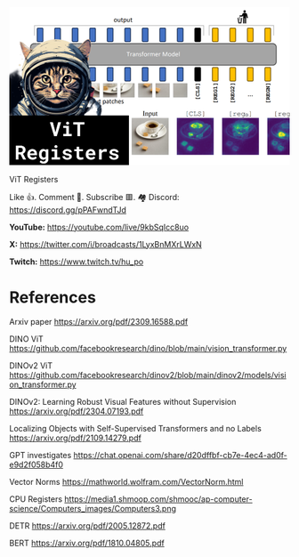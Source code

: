 ![](thumbnails/01.10.2023.png)

ViT Registers

Like 👍. Comment 💬. Subscribe 🟥.
🏘 Discord: https://discord.gg/pPAFwndTJd

**YouTube:** https://youtube.com/live/9kbSqIcc8uo

**X:** https://twitter.com/i/broadcasts/1LyxBnMXrLWxN

**Twitch:** https://www.twitch.tv/hu_po


# References

Arxiv paper
https://arxiv.org/pdf/2309.16588.pdf

DINO ViT
https://github.com/facebookresearch/dino/blob/main/vision_transformer.py

DINOv2 ViT
https://github.com/facebookresearch/dinov2/blob/main/dinov2/models/vision_transformer.py

DINOv2: Learning Robust Visual Features without Supervision
https://arxiv.org/pdf/2304.07193.pdf

Localizing Objects with Self-Supervised Transformers and no Labels
https://arxiv.org/pdf/2109.14279.pdf

GPT investigates
https://chat.openai.com/share/d20dffbf-cb7e-4ec4-ad0f-e9d2f058b4f0

Vector Norms
https://mathworld.wolfram.com/VectorNorm.html

CPU Registers
https://media1.shmoop.com/shmooc/ap-computer-science/Computers_images/Computers3.png

DETR
https://arxiv.org/pdf/2005.12872.pdf

BERT
https://arxiv.org/pdf/1810.04805.pdf
